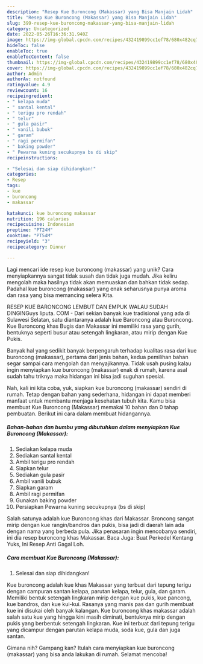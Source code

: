 ```yaml
---
description: "Resep Kue Buroncong (Makassar) yang Bisa Manjain Lidah"
title: "Resep Kue Buroncong (Makassar) yang Bisa Manjain Lidah"
slug: 399-resep-kue-buroncong-makassar-yang-bisa-manjain-lidah
category: Uncategorized
date: 2022-05-26T16:36:31.940Z
image: https://img-global.cpcdn.com/recipes/432419899cc1ef78/680x482cq70/kue-buroncong-makassar-foto-resep-utama.jpg
hideToc: false
enableToc: true
enableTocContent: false
thumbnail: https://img-global.cpcdn.com/recipes/432419899cc1ef78/680x482cq70/kue-buroncong-makassar-foto-resep-utama.jpg
cover: https://img-global.cpcdn.com/recipes/432419899cc1ef78/680x482cq70/kue-buroncong-makassar-foto-resep-utama.jpg
author: Admin
authorAv: notfound
ratingvalue: 4.9
reviewcount: 16
recipeingredient:
- " kelapa muda"
- " santal kental"
- " terigu pro rendah"
- " telur"
- " gula pasir"
- " vanili bubuk"
- " garam"
- " ragi permifan"
- " baking powder"
- " Pewarna kuning secukupnya bs di skip"
recipeinstructions:

- "Selesai dan siap dihidangkan!"
categories:
- Resep
tags:
- kue
- buroncong
- makassar

katakunci: kue buroncong makassar 
nutrition: 196 calories
recipecuisine: Indonesian
preptime: "PT24M"
cooktime: "PT54M"
recipeyield: "3"
recipecategory: Dinner

---
```





Lagi mencari ide resep kue buroncong (makassar) yang unik? Cara menyiapkannya sangat tidak susah dan tidak juga mudah. Jika keliru mengolah maka hasilnya tidak akan memuaskan dan bahkan tidak sedap. Padahal kue buroncong (makassar) yang enak seharusnya punya aroma dan rasa yang bisa memancing selera Kita.





RESEP KUE BARONCONG LEMBUT DAN EMPUK WALAU SUDAH DINGINGuys liputa. COM - Dari sekian banyak kue tradisional yang ada di Sulawesi Selatan, satu diantaranya adalah kue Baroncong atau Buroncong. Kue Buroncong khas Bugis dan Makassar ini memiliki rasa yang gurih, bentuknya seperti busur atau setengah lingkaran, atau mirip dengan Kue Pukis.

Banyak hal yang sedikit banyak berpengaruh terhadap kualitas rasa dari kue buroncong (makassar), pertama dari jenis bahan, kedua pemilihan bahan segar sampai cara mengolah dan menyajikannya. Tidak usah pusing kalau ingin menyiapkan kue buroncong (makassar) enak di rumah, karena asal sudah tahu triknya maka hidangan ini bisa jadi suguhan spesial.






Nah, kali ini kita coba, yuk, siapkan kue buroncong (makassar) sendiri di rumah. Tetap dengan bahan yang sederhana, hidangan ini dapat memberi manfaat untuk membantu menjaga kesehatan tubuh kita. Kamu bisa membuat Kue Buroncong (Makassar) memakai 10 bahan dan 0 tahap pembuatan. Berikut ini cara dalam membuat hidangannya.

<!--inarticleads1-->

##### Bahan-bahan dan bumbu yang dibutuhkan dalam menyiapkan Kue Buroncong (Makassar):

1. Sediakan  kelapa muda
1. Sediakan  santal kental
1. Ambil  terigu pro rendah
1. Siapkan  telur
1. Sediakan  gula pasir
1. Ambil  vanili bubuk
1. Siapkan  garam
1. Ambil  ragi permifan
1. Gunakan  baking powder
1. Persiapkan  Pewarna kuning secukupnya (bs di skip)


Salah satunya adalah kue Buroncong khas dari Makassar. Broncong sangat mirip dengan kue rangin/bandros dan pukis, bisa jadi di daerah lain ada dengan nama yang berbeda pula. Jika penasaran ingin mencobanya sendiri, ini dia resep buroncong khas Makassar. Baca Juga: Buat Perkedel Kentang Yuks, Ini Resep Anti Gagal Loh. 

<!--inarticleads2-->

##### Cara membuat Kue Buroncong (Makassar):


1. Selesai dan siap dihidangkan!

Kue buroncong adalah kue khas Makassar yang terbuat dari tepung terigu dengan campuran santan kelapa, parutan kelapa, telur, gula, dan garam. Memiliki bentuk setengah lingkaran mirip dengan kue pukis, kue pancong, kue bandros, dan kue kui-kui. Rasanya yang manis pas dan gurih membuat kue ini disukai oleh banyak kalangan. Kue buroncong khas makassar adalah salah satu kue yang hingga kini masih diminati, bentuknya mirip dengan pukis yang berbentuk setengah lingkaran. Kue ini terbuat dari tepung terigu yang dicampur dengan parutan kelapa muda, soda kue, gula dan juga santan. 

Gimana nih? Gampang kan? Itulah cara menyiapkan kue buroncong (makassar) yang bisa anda lakukan di rumah. Selamat mencoba!
